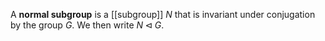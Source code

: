 A **normal subgroup** is a [[subgroup]] $N$ that is invariant under conjugation by the group $G$. We then write $N \triangleleft G$.
